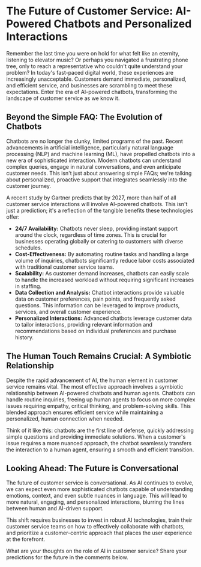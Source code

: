 # The Future of Customer Service: AI-Powered Chatbots and Personalized Interactions

Remember the last time you were on hold for what felt like an eternity, listening to elevator music?  Or perhaps you navigated a frustrating phone tree, only to reach a representative who couldn't quite understand your problem?  In today's fast-paced digital world, these experiences are increasingly unacceptable. Customers demand immediate, personalized, and efficient service, and businesses are scrambling to meet these expectations.  Enter the era of AI-powered chatbots, transforming the landscape of customer service as we know it.

## Beyond the Simple FAQ: The Evolution of Chatbots

Chatbots are no longer the clunky, limited programs of the past.  Recent advancements in artificial intelligence, particularly natural language processing (NLP) and machine learning (ML), have propelled chatbots into a new era of sophisticated interaction.  Modern chatbots can understand complex queries, engage in natural conversations, and even anticipate customer needs.  This isn't just about answering simple FAQs; we're talking about personalized, proactive support that integrates seamlessly into the customer journey.

A recent study by Gartner predicts that by 2027, more than half of all customer service interactions will involve AI-powered chatbots. This isn't just a prediction; it's a reflection of the tangible benefits these technologies offer:

* **24/7 Availability:**  Chatbots never sleep, providing instant support around the clock, regardless of time zones.  This is crucial for businesses operating globally or catering to customers with diverse schedules.
* **Cost-Effectiveness:**  By automating routine tasks and handling a large volume of inquiries, chatbots significantly reduce labor costs associated with traditional customer service teams.
* **Scalability:**  As customer demand increases, chatbots can easily scale to handle the increased workload without requiring significant increases in staffing.
* **Data Collection and Analysis:**  Chatbot interactions provide valuable data on customer preferences, pain points, and frequently asked questions. This information can be leveraged to improve products, services, and overall customer experience.
* **Personalized Interactions:**  Advanced chatbots leverage customer data to tailor interactions, providing relevant information and recommendations based on individual preferences and purchase history.

##  The Human Touch Remains Crucial:  A Symbiotic Relationship

Despite the rapid advancement of AI, the human element in customer service remains vital.  The most effective approach involves a symbiotic relationship between AI-powered chatbots and human agents.  Chatbots can handle routine inquiries, freeing up human agents to focus on more complex issues requiring empathy, critical thinking, and problem-solving skills.  This blended approach ensures efficient service while maintaining a personalized, human connection when needed.

Think of it like this: chatbots are the first line of defense, quickly addressing simple questions and providing immediate solutions.  When a customer's issue requires a more nuanced approach, the chatbot seamlessly transfers the interaction to a human agent, ensuring a smooth and efficient transition.

##  Looking Ahead:  The Future is Conversational

The future of customer service is conversational.  As AI continues to evolve, we can expect even more sophisticated chatbots capable of understanding emotions, context, and even subtle nuances in language.  This will lead to more natural, engaging, and personalized interactions, blurring the lines between human and AI-driven support.

This shift requires businesses to invest in robust AI technologies, train their customer service teams on how to effectively collaborate with chatbots, and prioritize a customer-centric approach that places the user experience at the forefront.

What are your thoughts on the role of AI in customer service?  Share your predictions for the future in the comments below.
